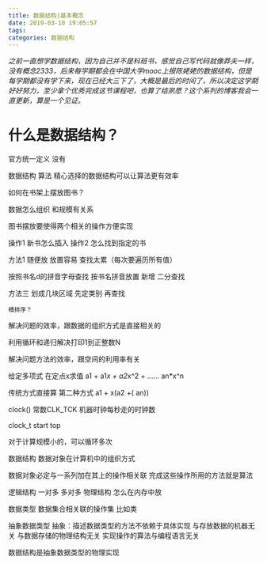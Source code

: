 ```yaml
---
title: 数据结构|基本概念
date: 2019-03-10 19:05:57
tags:
categories: 数据结构
---
```

*之前一直想学数据结构，因为自己并不是科班书，感觉自己写代码就像莽夫一样，没有概念2333，后来每学期都会在中国大学mooc上报陈姥姥的数据结构，但是每学期都没有学下来，现在已经大三下了，大概是最后的时间了，所以决定这学期好好努力，至少拿个优秀完成这节课程吧，也算了结夙愿？这个系列的博客我会一直更新，算是一个见证。*

# 什么是数据结构？
官方统一定义 没有

数据结构 算法  精心选择的数据结构可以让算法更有效率

如何在书架上摆放图书？

 数据怎么组织 和规模有关系

 图书摆放要使得两个相关的操作方便实现

 操作1 新书怎么插入
 操作2 怎么找到指定的书

 方法1 随便放 
    放置容易
    查找太累（每次要遍历所有值）


按照书名d的拼音字母查找
    按书名拼音放置  新增
    二分查找

方法三 划成几块区域
    先定类别 再查找

    桶排序？

解决问题的效率，跟数据的组织方式是直接相关的


利用循环和递归解决打印1到正整数N

解决问题方法的效率，跟空间的利用率有关

给定多项式 在定点x求值
a1 + a1*x + a2*x^2 + …… an*x^n

传统方式直接算
第二种方式
a1 + x(a2 +( an))

clock() 
常数CLK_TCK 机器时钟每秒走的时钟数

clock_t start top


对于计算规模小的，可以循环多次

数据结构 数据对象在计算机中的组织方式

数据对象必定与一系列加在其上的操作相关联
完成这些操作所用的方法就是算法

逻辑结构 一对多 多对多
物理结构 怎么在内存中放


数据类型
数据集合相关联的操作集 比如类

抽象数据类型
抽象：描述数据类型的方法不依赖于具体实现
与存放数据的机器无关
与数据存储的物理结构无关
实现操作的算法与编程语言无关

数据结构是抽象数据类型的物理实现